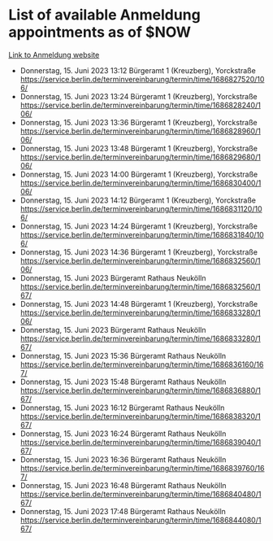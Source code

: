 # List of available Anmeldung appointments as of $NOW
[Link to Anmeldung website](https://service.berlin.de/terminvereinbarung/termin/tag.php?termin=1&anliegen[]=120686&dienstleisterlist=122210,122217,327316,122219,327312,122227,327314,122231,327346,122243,327348,122254,122252,329742,122260,329745,122262,329748,122271,327278,122273,327274,122277,327276,330436,122280,327294,122282,327290,122284,327292,122291,327270,122285,327266,122286,327264,122296,327268,150230,329760,122297,327286,122294,327284,122312,329763,122314,329775,122304,327330,122311,327334,122309,327332,317869,122281,327352,122279,329772,122283,122276,327324,122274,327326,122267,329766,122246,327318,122251,327320,122257,327322,122208,327298,122226,327300&herkunft=http%3A%2F%2Fservice.berlin.de%2Fdienstleistung%2F120686%2F)
- Donnerstag, 15. Juni 2023 13:12 Bürgeramt 1 (Kreuzberg), Yorckstraße https://service.berlin.de/terminvereinbarung/termin/time/1686827520/106/
- Donnerstag, 15. Juni 2023 13:24 Bürgeramt 1 (Kreuzberg), Yorckstraße https://service.berlin.de/terminvereinbarung/termin/time/1686828240/106/
- Donnerstag, 15. Juni 2023 13:36 Bürgeramt 1 (Kreuzberg), Yorckstraße https://service.berlin.de/terminvereinbarung/termin/time/1686828960/106/
- Donnerstag, 15. Juni 2023 13:48 Bürgeramt 1 (Kreuzberg), Yorckstraße https://service.berlin.de/terminvereinbarung/termin/time/1686829680/106/
- Donnerstag, 15. Juni 2023 14:00 Bürgeramt 1 (Kreuzberg), Yorckstraße https://service.berlin.de/terminvereinbarung/termin/time/1686830400/106/
- Donnerstag, 15. Juni 2023 14:12 Bürgeramt 1 (Kreuzberg), Yorckstraße https://service.berlin.de/terminvereinbarung/termin/time/1686831120/106/
- Donnerstag, 15. Juni 2023 14:24 Bürgeramt 1 (Kreuzberg), Yorckstraße https://service.berlin.de/terminvereinbarung/termin/time/1686831840/106/
- Donnerstag, 15. Juni 2023 14:36 Bürgeramt 1 (Kreuzberg), Yorckstraße https://service.berlin.de/terminvereinbarung/termin/time/1686832560/106/
- Donnerstag, 15. Juni 2023  Bürgeramt Rathaus Neukölln https://service.berlin.de/terminvereinbarung/termin/time/1686832560/167/
- Donnerstag, 15. Juni 2023 14:48 Bürgeramt 1 (Kreuzberg), Yorckstraße https://service.berlin.de/terminvereinbarung/termin/time/1686833280/106/
- Donnerstag, 15. Juni 2023  Bürgeramt Rathaus Neukölln https://service.berlin.de/terminvereinbarung/termin/time/1686833280/167/
- Donnerstag, 15. Juni 2023 15:36 Bürgeramt Rathaus Neukölln https://service.berlin.de/terminvereinbarung/termin/time/1686836160/167/
- Donnerstag, 15. Juni 2023 15:48 Bürgeramt Rathaus Neukölln https://service.berlin.de/terminvereinbarung/termin/time/1686836880/167/
- Donnerstag, 15. Juni 2023 16:12 Bürgeramt Rathaus Neukölln https://service.berlin.de/terminvereinbarung/termin/time/1686838320/167/
- Donnerstag, 15. Juni 2023 16:24 Bürgeramt Rathaus Neukölln https://service.berlin.de/terminvereinbarung/termin/time/1686839040/167/
- Donnerstag, 15. Juni 2023 16:36 Bürgeramt Rathaus Neukölln https://service.berlin.de/terminvereinbarung/termin/time/1686839760/167/
- Donnerstag, 15. Juni 2023 16:48 Bürgeramt Rathaus Neukölln https://service.berlin.de/terminvereinbarung/termin/time/1686840480/167/
- Donnerstag, 15. Juni 2023 17:48 Bürgeramt Rathaus Neukölln https://service.berlin.de/terminvereinbarung/termin/time/1686844080/167/
